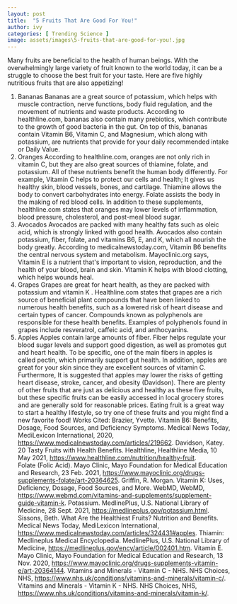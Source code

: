 ```yaml
---
layout: post
title:  "5 Fruits That Are Good For You!"
author: ivy
categories: [ Trending Science ]
image: assets/images\5-fruits-that-are-good-for-you!.jpg
---
```


Many fruits are beneficial to the health of human beings. With the overwhelmingly large variety of fruit known to the world today, it can be a struggle to choose the best fruit for your taste. Here are five highly nutritious fruits that are also appetizing!
1. Bananas
	Bananas are a great source of potassium, which helps with muscle contraction, nerve functions, body fluid regulation, and the movement of nutrients and waste products. According to healthline.com, bananas also contain many prebiotics, which contribute to the growth of good bacteria in the gut. On top of this, bananas contain Vitamin B6, Vitamin C, and Magnesium, which along with potassium, are nutrients that provide for your daily recommended intake or Daily Value.
2. Oranges
	According to healthline.com, oranges are not only rich in vitamin C, but they are also great sources of thiamine, folate, and potassium. All of these nutrients benefit the human body differently. For example, Vitamin C helps to protect our cells and health; It gives us healthy skin, blood vessels, bones, and cartilage. Thiamine allows the body to convert carbohydrates into energy. Folate assists the body in the making of red blood cells. In addition to these supplements, healthline.com states that oranges may lower levels of inflammation, blood pressure, cholesterol, and post-meal blood sugar.
3. Avocados
	Avocados are packed with many healthy fats such as oleic acid, which is strongly linked with good health. Avocados also contain potassium, fiber, folate, and vitamins B6, E, and K, which all nourish the body greatly. According to medicalnewstoday.com, Vitamin B6 benefits the central nervous system and metabolism. Mayoclinic.org says, Vitamin E is a nutrient that's important to vision, reproduction, and the health of your blood, brain and skin. Vitamin K helps with blood clotting, which helps wounds heal.
4. Grapes
	Grapes are great for heart health, as they are packed with potassium and vitamin K . Healthline.com states that grapes are a rich source of beneficial plant compounds that have been linked to numerous health benefits, such as a lowered risk of heart disease and certain types of cancer. Compounds known as polyphenols are responsible for these health benefits. Examples of polyphenols found in grapes include resveratrol, caffeic acid, and anthocyanins. 
5. Apples
	Apples contain large amounts of fiber. Fiber helps regulate your blood sugar levels and support good digestion, as well as promotes gut and heart health. To be specific, one of the main fibers in apples is called pectin, which primarily support gut health. In addition, apples are great for your skin since they are excellent sources of vitamin C. Furthermore, It is suggested that apples may lower the risks of getting heart disease, stroke, cancer, and obesity (Davidson). 
There are plenty of other fruits that are just as delicious and healthy as these five fruits, but these specific fruits can be easily accessed in local grocery stores and are generally sold for reasonable prices. Eating fruit is a great way to start a healthy lifestyle, so try one of these fruits and you might find a new favorite food! 
Works Cited:
Brazier, Yvette. Vitamin B6: Benefits, Dosage, Food Sources, and Deficiency 
Symptoms. Medical News Today, MediLexicon International, 2020, 
https://www.medicalnewstoday.com/articles/219662. 
Davidson, Katey. 20 Tasty Fruits with Health Benefits. Healthline, Healthline Media, 10 
May 2021, https://www.healthline.com/nutrition/healthy-fruit.  
Folate (Folic Acid). Mayo Clinic, Mayo Foundation for Medical Education and 
Research, 23 Feb. 2021, https://www.mayoclinic.org/drugs-supplements-folate/art-20364625. 
Griffin, R. Morgan. Vitamin K: Uses, Deficiency, Dosage, Food Sources, and More. 
WebMD, WebMD, 
https://www.webmd.com/vitamins-and-supplements/supplement-guide-vitamin-k. 
Potassium. MedlinePlus, U.S. National Library of Medicine, 28 Sept. 2021, 
https://medlineplus.gov/potassium.html. 
Sissons, Beth. What Are the Healthiest Fruits? Nutrition and Benefits. Medical News 
Today, MediLexicon International, https://www.medicalnewstoday.com/articles/324431#apples. 
Thiamin: Medlineplus Medical Encyclopedia. MedlinePlus, U.S. National Library of 
Medicine, https://medlineplus.gov/ency/article/002401.htm. 
Vitamin E. Mayo Clinic, Mayo Foundation for Medical Education and Research, 13 
Nov. 2020, https://www.mayoclinic.org/drugs-supplements-vitamin-e/art-20364144. 
Vitamins and Minerals - Vitamin C - NHS. NHS Choices, NHS, 
https://www.nhs.uk/conditions/vitamins-and-minerals/vitamin-c/. 
Vitamins and Minerals - Vitamin K - NHS. NHS Choices, NHS, 
https://www.nhs.uk/conditions/vitamins-and-minerals/vitamin-k/. 


